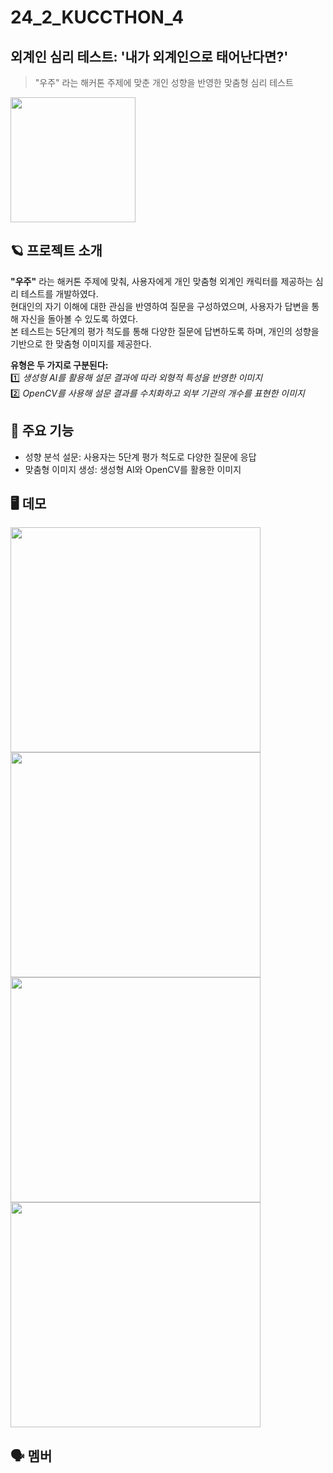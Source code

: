 # 24_2_KUCCTHON_4
## 외계인 심리 테스트: '내가 외계인으로 태어난다면?'
> "우주" 라는 해커톤 주제에 맞춘 개인 성향을 반영한 맞춤형 심리 테스트
<img src="https://github.com/user-attachments/assets/3af01b2e-9d48-4d4a-b0da-54a75b230bfd" width="200" height="200"/>

## 🪐 프로젝트 소개
**"우주"** 라는 해커톤 주제에 맞춰, 사용자에게 개인 맞춤형 외계인 캐릭터를 제공하는 심리 테스트를 개발하였다.<br/>
현대인의 자기 이해에 대한 관심을 반영하여 질문을 구성하였으며, 사용자가 답변을 통해 자신을 돌아볼 수 있도록 하였다.<br/>
본 테스트는 5단계의 평가 척도를 통해 다양한 질문에 답변하도록 하며, 개인의 성향을 기반으로 한 맞춤형 이미지를 제공한다.<br/>

**유형은 두 가지로 구분된다:**<br/>
1️⃣ *생성형 AI를 활용해 설문 결과에 따라 외형적 특성을 반영한 이미지*<br/>
2️⃣ *OpenCV를 사용해 설문 결과를 수치화하고 외부 기관의 개수를 표현한 이미지*

## 🚀 주요 기능

- 성향 분석 설문: 사용자는 5단계 평가 척도로 다양한 질문에 응답<br/>
- 맞춤형 이미지 생성: 생성형 AI와 OpenCV를 활용한 이미지

## 

## 🖥 데모
<img src="https://github.com/user-attachments/assets/2e8e3656-79bb-4070-9dde-2201e95863b8" width="400" height="360"/>
<img src="https://github.com/user-attachments/assets/7db6880b-22a6-49f6-9a72-fb772c84b1f3" width="400" height="360"/>
<img src="https://github.com/user-attachments/assets/b926378b-c07f-4afc-91e3-679bf2953bb1" width="400" height="360"/>
<img src="https://github.com/user-attachments/assets/6552b6ed-7805-42c1-8d97-7669fe165fe1" width="400" height="360"/>



## 🗣 멤버
